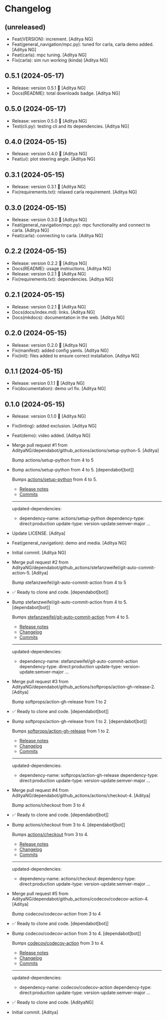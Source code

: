 Changelog
=========


(unreleased)
------------
- Feat(VERSION): increment. [Aditya NG]
- Feat(general_navigation/mpc.py): tuned for carla, carla demo added.
  [Aditya NG]
- Feat(carla): mpc tuning. [Aditya NG]
- Fix(carla): sim run working (kinda) [Aditya NG]


0.5.1 (2024-05-17)
------------------
- Release: version 0.5.1 🚀 [Aditya NG]
- Docs(README): total downloads badge. [Aditya NG]


0.5.0 (2024-05-17)
------------------
- Release: version 0.5.0 🚀 [Aditya NG]
- Test(cli.py): testing cli and its dependencies. [Aditya NG]


0.4.0 (2024-05-15)
------------------
- Release: version 0.4.0 🚀 [Aditya NG]
- Feat(ui): plot steering angle. [Aditya NG]


0.3.1 (2024-05-15)
------------------
- Release: version 0.3.1 🚀 [Aditya NG]
- Fix(requirements.txt): relaxed carla requirement. [Aditya NG]


0.3.0 (2024-05-15)
------------------
- Release: version 0.3.0 🚀 [Aditya NG]
- Feat(general_navigation/mpc.py): mpc functionality and connect to
  carla. [Aditya NG]
- Feat(carla): connecting to carla. [Aditya NG]


0.2.2 (2024-05-15)
------------------
- Release: version 0.2.2 🚀 [Aditya NG]
- Docs(README): usage instructions. [Aditya NG]
- Release: version 0.2.1 🚀 [Aditya NG]
- Fix(requirements.txt): dependencies. [Aditya NG]


0.2.1 (2024-05-15)
------------------
- Release: version 0.2.1 🚀 [Aditya NG]
- Docs(docs/index.md): links. [Aditya NG]
- Docs(mkdocs): documentation in the web. [Aditya NG]


0.2.0 (2024-05-15)
------------------
- Release: version 0.2.0 🚀 [Aditya NG]
- Fix(manifest): added config yamls. [Aditya NG]
- Fix(init): files added to ensure correct installation. [Aditya NG]


0.1.1 (2024-05-15)
------------------
- Release: version 0.1.1 🚀 [Aditya NG]
- Fix(documentation): demo url fix. [Aditya NG]


0.1.0 (2024-05-15)
------------------
- Release: version 0.1.0 🚀 [Aditya NG]
- Fix(linting): added exclusion. [Aditya NG]
- Feat(demo): video added. [Aditya NG]
- Merge pull request #1 from
  AdityaNG/dependabot/github_actions/actions/setup-python-5. [Aditya]

  Bump actions/setup-python from 4 to 5
- Bump actions/setup-python from 4 to 5. [dependabot[bot]]

  Bumps [actions/setup-python](https://github.com/actions/setup-python) from 4 to 5.
  - [Release notes](https://github.com/actions/setup-python/releases)
  - [Commits](https://github.com/actions/setup-python/compare/v4...v5)

  ---
  updated-dependencies:
  - dependency-name: actions/setup-python
    dependency-type: direct:production
    update-type: version-update:semver-major
  ...
- Update LICENSE. [Aditya]
- Feat(general_navigation): demo and media. [Aditya NG]
- Initial commit. [Aditya NG]
- Merge pull request #2 from
  AdityaNG/dependabot/github_actions/stefanzweifel/git-auto-commit-
  action-5. [Aditya]

  Bump stefanzweifel/git-auto-commit-action from 4 to 5
- ✅ Ready to clone and code. [dependabot[bot]]
- Bump stefanzweifel/git-auto-commit-action from 4 to 5.
  [dependabot[bot]]

  Bumps [stefanzweifel/git-auto-commit-action](https://github.com/stefanzweifel/git-auto-commit-action) from 4 to 5.
  - [Release notes](https://github.com/stefanzweifel/git-auto-commit-action/releases)
  - [Changelog](https://github.com/stefanzweifel/git-auto-commit-action/blob/master/CHANGELOG.md)
  - [Commits](https://github.com/stefanzweifel/git-auto-commit-action/compare/v4...v5)

  ---
  updated-dependencies:
  - dependency-name: stefanzweifel/git-auto-commit-action
    dependency-type: direct:production
    update-type: version-update:semver-major
  ...
- Merge pull request #3 from
  AdityaNG/dependabot/github_actions/softprops/action-gh-release-2.
  [Aditya]

  Bump softprops/action-gh-release from 1 to 2
- ✅ Ready to clone and code. [dependabot[bot]]
- Bump softprops/action-gh-release from 1 to 2. [dependabot[bot]]

  Bumps [softprops/action-gh-release](https://github.com/softprops/action-gh-release) from 1 to 2.
  - [Release notes](https://github.com/softprops/action-gh-release/releases)
  - [Changelog](https://github.com/softprops/action-gh-release/blob/master/CHANGELOG.md)
  - [Commits](https://github.com/softprops/action-gh-release/compare/v1...v2)

  ---
  updated-dependencies:
  - dependency-name: softprops/action-gh-release
    dependency-type: direct:production
    update-type: version-update:semver-major
  ...
- Merge pull request #4 from
  AdityaNG/dependabot/github_actions/actions/checkout-4. [Aditya]

  Bump actions/checkout from 3 to 4
- ✅ Ready to clone and code. [dependabot[bot]]
- Bump actions/checkout from 3 to 4. [dependabot[bot]]

  Bumps [actions/checkout](https://github.com/actions/checkout) from 3 to 4.
  - [Release notes](https://github.com/actions/checkout/releases)
  - [Changelog](https://github.com/actions/checkout/blob/main/CHANGELOG.md)
  - [Commits](https://github.com/actions/checkout/compare/v3...v4)

  ---
  updated-dependencies:
  - dependency-name: actions/checkout
    dependency-type: direct:production
    update-type: version-update:semver-major
  ...
- Merge pull request #5 from
  AdityaNG/dependabot/github_actions/codecov/codecov-action-4. [Aditya]

  Bump codecov/codecov-action from 3 to 4
- ✅ Ready to clone and code. [dependabot[bot]]
- Bump codecov/codecov-action from 3 to 4. [dependabot[bot]]

  Bumps [codecov/codecov-action](https://github.com/codecov/codecov-action) from 3 to 4.
  - [Release notes](https://github.com/codecov/codecov-action/releases)
  - [Changelog](https://github.com/codecov/codecov-action/blob/main/CHANGELOG.md)
  - [Commits](https://github.com/codecov/codecov-action/compare/v3...v4)

  ---
  updated-dependencies:
  - dependency-name: codecov/codecov-action
    dependency-type: direct:production
    update-type: version-update:semver-major
  ...
- ✅ Ready to clone and code. [AdityaNG]
- Initial commit. [Aditya]


